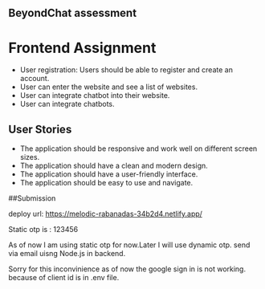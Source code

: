 ## BeyondChat assessment
# Frontend Assignment

- User registration: Users should be able to register and create an account.
- User can enter the website and see a list of websites.  
- User can integrate chatbot into their website.
- User can integrate chatbots.

## User Stories
- The application should be responsive and work well on different screen sizes.
- The application should have a clean and modern design.
- The application should have a user-friendly interface.
- The application should be easy to use and navigate.

##Submission

deploy url: https://melodic-rabanadas-34b2d4.netlify.app/

Static otp is : 123456

As of now I am using static otp for now.Later I will use dynamic otp. send via email uisng Node.js in backend.

Sorry for this inconvinience as of now the google sign in is not working. because of client id is in .env file.

